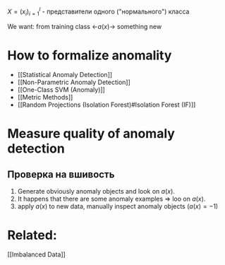 $X=(x_{i})_{i=1}^{l}$ - представители одного ("нормального") класса

We want: 
from training class <-$a(x)$-> something new

# How to formalize anomality
-  [[Statistical Anomaly Detection]]
-  [[Non-Parametric Anomaly Detection]]
- [[One-Class SVM (Anomaly)]]
- [[Metric Methods]]
- [[Random Projections (Isolation Forest)#Isolation Forest (IF)]]

# Measure quality of anomaly detection
## Проверка на вшивость
1) Generate obviously anomaly objects and look on $a(x)$.
2) It happens that there are some anomaly examples => loo on $a(x)$.
3) apply $a(x)$ to new data, manually inspect anomaly objects ($a(x)=-1)$



# Related:
[[Imbalanced Data]]
